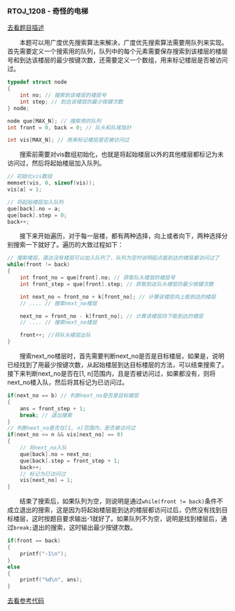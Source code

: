 ### RTOJ_1208 - 奇怪的电梯

[去看题目描述](./description.md)

&emsp;&emsp;本题可以用广度优先搜索算法来解决，广度优先搜索算法需要用队列来实现。首先需要定义一个搜索用的队列，队列中的每个元素需要保存搜索到该楼层的楼层号和到达该楼层的最少按键次数，还需要定义一个数组，用来标记楼层是否被访问过。

```cpp
typedef struct node
{
	int no; // 搜索到该楼层的楼层号
	int step; // 到达该楼层的最少按键次数
} node;

node que[MAX_N]; // 搜索用的队列
int front = 0, back = 0; // 队头和队尾指针

int vis[MAX_N]; // 用来标记楼层是否被访问过
```

&emsp;&emsp;搜索前需要对vis数组初始化，也就是将起始楼层以外的其他楼层都标记为未访问过，然后将起始楼层加入队列。

```cpp
// 初始化vis数组
memset(vis, 0, sizeof(vis));
vis[a] = 1;

// 将起始楼层加入队列
que[back].no = a;
que[back].step = 0;
back++;
```

&emsp;&emsp;接下来开始遍历，对于每一层楼，都有两种选择，向上或者向下，两种选择分别搜索一下就好了。遍历的大致过程如下：

```cpp
// 搜索楼层，直达没有楼层可以加入队列了，队列为空时说明起点能到达的楼层都访问过了
while(front != back)
{
	int front_no = que[front].no; // 获取队头楼层的楼层号
	int front_step = que[front].step; // 获取到达队头楼层的最少按键次数

	int next_no = front_no + k[front_no]; // 计算该楼层向上能到达的楼层
	// .... // 搜索next_no楼层

	next_no = front_no - k[front_no]; // 计算该楼层向下能到达的楼层
	// .... // 搜索next_no楼层

	front++; //将队头楼层出队
}
```

&emsp;&emsp;搜索next_no楼层时，首先需要判断next_no是否是目标楼层，如果是，说明已经找到了用最少按键次数，从起始楼层到达目标楼层的方法，可以结束搜索了。接下来判断next_no是否在[1, n]范围内，且是否被访问过，如果都没有，则将next_no楼入队，然后将其标记为已访问过。

```cpp
if(next_no == b) // 判断next_no是否是目标楼层
{
	ans = front_step + 1;
	break; // 退出搜索
}
// 判断next_no是否在[1, n]范围内，是否被访问过
if(next_no <= n && vis[next_no] == 0)
{
	// 将next_no入队
	que[back].no = next_no;
	que[back].step = front_step + 1;
	back++;
	// 标记为已访问过
	vis[next_no] = 1;
}
```

&emsp;&emsp;结束了搜索后，如果队列为空，则说明是通过`while(front != back)`条件不成立退出的搜索，这是因为将起始楼层能到达的楼层都访问过后，仍然没有找到目标楼层，这时按题目要求输出-1就好了。如果队列不为空，说明是找到楼层后，通过`break;`退出的搜索，这时输出最少按键次数。

```cpp
if(front == back)
{
	printf("-1\n");
}
else
{
	printf("%d\n", ans);
}
```

[去看参考代码](./main.cpp)
